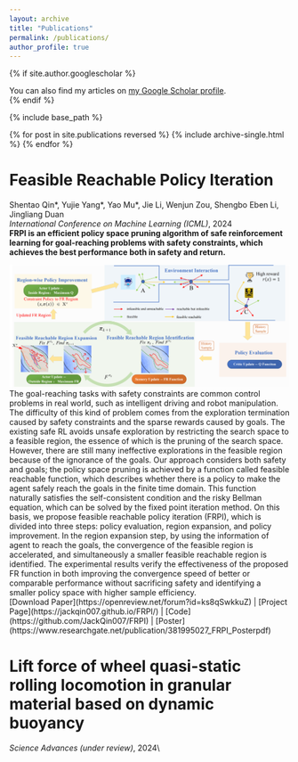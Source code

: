 ```yaml
---
layout: archive
title: "Publications"
permalink: /publications/
author_profile: true
---
```


{% if site.author.googlescholar %}
  <div class="wordwrap">You can also find my articles on <a href="{{site.author.googlescholar}}">my Google Scholar profile</a>.</div>
{% endif %}

{% include base_path %}

{% for post in site.publications reversed %}
  {% include archive-single.html %}
{% endfor %}

# Feasible Reachable Policy Iteration
Shentao Qin\*, Yujie Yang\*, Yao Mu\*, Jie Li, Wenjun Zou, Shengbo Eben Li, Jingliang Duan\
*International Conference on Machine Learning (ICML)*, 2024\
**FRPI is an efficient policy space pruning algorithm of safe reinforcement learning for goal-reaching problems with safety constraints, which achieves the best performance both in safety and return.** 
<div style="text-align: center;">
  <img src="../images/FRPI_framework.png" alt="FRPI Framework" >
</div>The goal-reaching tasks with safety constraints are common control problems in real world, such as intelligent driving and robot manipulation. The difficulty of this kind of problem comes from the exploration termination caused by safety constraints and the sparse rewards caused by goals. The existing safe RL avoids unsafe exploration by restricting the search space to a feasible region, the essence of which is the pruning of the search space. However, there are still many ineffective explorations in the feasible region because of the ignorance of the goals. Our approach considers both safety and goals; the policy space pruning is achieved by a function called feasible reachable function, which describes whether there is a policy to make the agent safely reach the goals in the finite time domain. This function naturally satisfies the self-consistent condition and the risky Bellman equation, which can be solved by the fixed point iteration method. On this basis, we propose feasible reachable policy iteration (FRPI), which is divided into three steps: policy evaluation, region expansion, and policy improvement. In the region expansion step, by using the information of agent to reach the goals, the convergence of the feasible region is accelerated, and simultaneously a smaller feasible reachable region is identified. The experimental results verify the effectiveness of the proposed FR function in both improving the convergence speed of better or comparable performance without sacrificing safety and identifying a smaller policy space with higher sample efficiency.<br>
[Download Paper](https://openreview.net/forum?id=ks8qSwkkuZ) |
[Project Page](https://jackqin007.github.io/FRPI/) |
[Code](https://github.com/JackQin007/FRPI) |
[Poster](https://www.researchgate.net/publication/381995027_FRPI_Posterpdf)

# Lift force of wheel quasi-static rolling locomotion in granular material based on dynamic buoyancy 
*Science Advances (under review)*, 2024\


